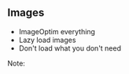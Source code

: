 ## Images

* ImageOptim everything <!-- .element: class="fragment" -->
* Lazy load images <!-- .element: class="fragment" -->
* Don't load what you don't need <!-- .element: class="fragment" -->

Note:
